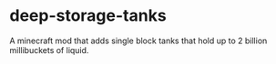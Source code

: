 deep-storage-tanks
==================

A minecraft mod that adds single block tanks that hold up to 2 billion millibuckets of liquid.
